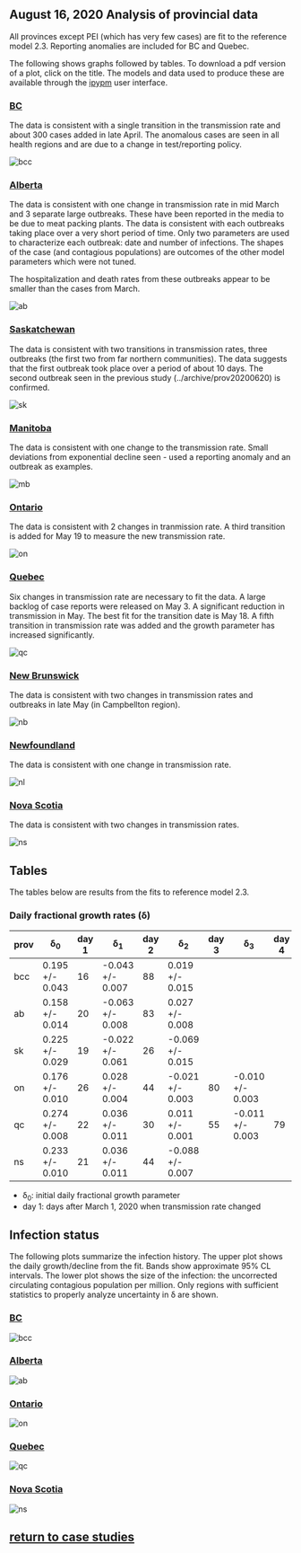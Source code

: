 ## August 16, 2020 Analysis of provincial data

All provinces except PEI (which has very few cases) are fit to the reference model 2.3.
Reporting anomalies are included for BC and Quebec.

The following shows graphs followed by tables.
To download a pdf version of a plot, click on the title.
The models and data used to produce these
are available through the [ipypm](../../ipypm) user interface.

### [BC](img/bcc_2_3_0816.pdf)

The data is consistent with a single transition in the transmission rate and about 300 cases
added in late April. The anomalous cases are seen in all health regions and are
due to a change in test/reporting policy.

![bcc](img/bcc_2_3_0816.png)

### [Alberta](img/ab_2_3_0816.pdf)

The data is consistent with one change in transmission rate in mid March and 3 separate
large outbreaks. These have been reported in the media to be due to meat packing plants.
The data is consistent with each outbreaks taking place over a very short period of time.
Only two parameters are used to characterize each outbreak: date and number of infections.
The shapes of the case (and contagious populations) are outcomes of the other model parameters
which were not tuned.

The hospitalization and death rates from these outbreaks appear to be smaller than the
cases from March.

![ab](img/ab_2_3_0816.png)

### [Saskatchewan](img/sk_2_3_0816.pdf)

The data is consistent with two transitions in transmission rates, three outbreaks
(the first two from far northern communities).
The data suggests that the first outbreak took place over a period of about 10 days.
The second outbreak seen in the previous study (../archive/prov20200620) is confirmed.

![sk](img/sk_2_3_0816.png)

### [Manitoba](img/mb_2_3_0816.pdf)

The data is consistent with one change to the transmission rate.
Small deviations from exponential decline seen - used a reporting anomaly and an outbreak as
examples.

![mb](img/mb_2_3_0816.png)

### [Ontario](img/on_2_3_0816.pdf)

The data is consistent with 2 changes in tranmission rate. A third transition is added for May 19
to measure the new transmission rate.

![on](img/on_2_3_0816.png)

### [Quebec](img/qc_2_3_0816.pdf)

Six changes in transmission rate are necessary to fit the data.
A large backlog of case reports were released on May 3.
A significant reduction in transmission in May.
The best fit for the transition date is May 18.
A fifth transition in transmission rate was added and
the growth parameter has increased significantly.

![qc](img/qc_2_3_0816.png)

### [New Brunswick](img/nb_2_3_0816.pdf)

The data is consistent with two changes in transmission rates and
outbreaks in late May (in Campbellton region).

![nb](img/nb_2_3_0816.png)

### [Newfoundland](img/nl_2_3_0816.pdf)

The data is consistent with one change in transmission rate.

![nl](img/nl_2_3_0816.png)

### [Nova Scotia](img/ns_2_3_0816.pdf)

The data is consistent with two changes in transmission rates.

![ns](img/ns_2_3_0816.png)

## Tables

The tables below are results from the fits to reference model 2.3.

### Daily fractional growth rates (&delta;)

prov| &delta;<sub>0</sub> | day 1 | &delta;<sub>1</sub> | day 2 | &delta;<sub>2</sub> | day 3 | &delta;<sub>3</sub> | day 4 | &delta;<sub>4</sub> | day 5 | &delta;<sub>5</sub> 
---|---|---|---|---|---|---|---|---|---|---|---
bcc|0.195 +/- 0.043|16|-0.043 +/- 0.007|88|0.019 +/- 0.015
ab|0.158 +/- 0.014|20|-0.063 +/- 0.008|83|0.027 +/- 0.008
sk|0.225 +/- 0.029|19|-0.022 +/- 0.061|26|-0.069 +/- 0.015
on|0.176 +/- 0.010|26|0.028 +/- 0.004|44|-0.021 +/- 0.003|80|-0.010 +/- 0.003
qc|0.274 +/- 0.008|22|0.036 +/- 0.011|30|0.011 +/- 0.001|55|-0.011 +/- 0.003|79|-0.071 +/- 0.004|106|0.020 +/- 0.005|143|-0.012
ns|0.233 +/- 0.010|21|0.036 +/- 0.011|44|-0.088 +/- 0.007

* &delta;<sub>0</sub>: initial daily fractional growth parameter
* day 1: days after March 1, 2020 when transmission rate changed

## Infection status

The following plots summarize the infection history.
The upper plot shows the daily growth/decline from the fit. Bands show approximate 95% CL intervals.
The lower plot shows the size of the infection: the uncorrected circulating contagious population per
million.
Only regions with sufficient statistics to properly analyze uncertainty in &delta; are shown.


### [BC](img/bcc-summary.pdf)

![bcc](img/bcc-summary.png)

### [Alberta](img/ab-summary.pdf)

![ab](img/ab-summary.png)

### [Ontario](img/on-summary.pdf)

![on](img/on-summary.png)

### [Quebec](img/qc-summary.pdf)

![qc](img/qc-summary.png)

### [Nova Scotia](img/ns-summary.pdf)

![ns](img/ns-summary.png)


## [return to case studies](../index.md)

